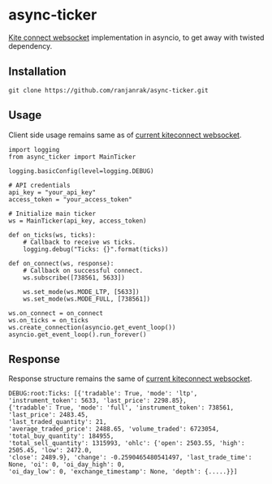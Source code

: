 # async-ticker
[Kite connect websocket](https://kite.trade/docs/connect/v3/websocket/) implementation in asyncio, to get away with twisted dependency.

## Installation
```
git clone https://github.com/ranjanrak/async-ticker.git
```

## Usage
Client side usage remains same as of [current kiteconnect websocket](https://github.com/zerodha/pykiteconnect#websocket-usage). 

```
import logging
from async_ticker import MainTicker

logging.basicConfig(level=logging.DEBUG)

# API credentials
api_key = "your_api_key"
access_token = "your_access_token"

# Initialize main ticker 
ws = MainTicker(api_key, access_token)

def on_ticks(ws, ticks):
    # Callback to receive ws ticks.
    logging.debug("Ticks: {}".format(ticks))

def on_connect(ws, response):
    # Callback on successful connect.
    ws.subscribe([738561, 5633])
    
    ws.set_mode(ws.MODE_LTP, [5633])
    ws.set_mode(ws.MODE_FULL, [738561])

ws.on_connect = on_connect
ws.on_ticks = on_ticks
ws.create_connection(asyncio.get_event_loop())
asyncio.get_event_loop().run_forever()

```

## Response
Response structure remains the same of [current kiteconnect websocket](https://kite.trade/docs/connect/v3/websocket/#quote-packet-structure).
```
DEBUG:root:Ticks: [{'tradable': True, 'mode': 'ltp', 'instrument_token': 5633, 'last_price': 2298.85}, 
{'tradable': True, 'mode': 'full', 'instrument_token': 738561, 'last_price': 2483.45, 
'last_traded_quantity': 21, 
'average_traded_price': 2488.65, 'volume_traded': 6723054, 'total_buy_quantity': 184955, 
'total_sell_quantity': 1315993, 'ohlc': {'open': 2503.55, 'high': 2505.45, 'low': 2472.0, 
'close': 2489.9}, 'change': -0.2590465480541497, 'last_trade_time': None, 'oi': 0, 'oi_day_high': 0, 
'oi_day_low': 0, 'exchange_timestamp': None, 'depth': {.....}}]

```
